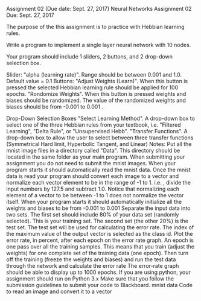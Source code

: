 
Assignment 02 (Due date: Sept. 27, 2017)
Neural Networks
Assignment 02
Due: Sept. 27, 2017
 
The purpose of the this assignment is to practice with Hebbian learning rules.
 
Write a program to implement a single layer neural network with 10 nodes.
 
Your program should include 1 sliders, 2 buttons, and 2 drop-down selection box.
 
Slider:
"alpha (learning rate)". Range should be between 0.001 and 1.0. Default value = 0.1
Buttons:
"Adjust Weights (Learn)". When this button is pressed the selected Hebbian learning rule should  be applied for 100 epochs.
"Rondomize Weights". When this button is pressed weights and biases should be randomized. The value of the randomized weights and biases should be from -0.001 to 0.001 .
 
Drop-Down Selection Boxes
"Select Learning Method". A drop-down box to select one of the three Hebbian rules from your textbook, i.e. "Filtered Learning", "Delta Rule", or "Unsupervised Hebb".
"Transfer Functions". A drop-down box to allow the user to select between three transfer functions (Symmetrical Hard limit, Hyperbolic Tangent, and Linear)
Notes:
Put all the mnist image files in a directory called "Data". This directory should be located in the same folder as your main program. When submitting your assignment you do not need to submit the mnist images.
When your program starts it should automatically read the mnist data. Once the mnist data is read your program should convert each image to a vector and normalize each vector element to be in the range of -1 to 1. i.e. , divide the input numbers by 127.5 and subtract 1.0. Notice that normalizing each element of a vector to be between -1 to 1 does not normalize the vector itself.
When your program starts it should automatically initialize all the weights and biases to be from -0.001 to 0.001
Separate the input data into two sets. The first set should include 80% of your data set (randomly selected). This is your training set. The second set (the other 20%) is the test set. The test set will be used for calculating the error rate.
The index of the maximum value of the output vector is selected as the class id.
Plot the error rate, in percent, after each epoch on the error rate graph. An epoch is one pass over all the training samples. This means that you train (adjust the weights) for one complete set of the training data (one epoch). Then turn off the training (freeze the weights and biases) and run the test data through the network and calculate the error rate
The error-rate graph should be able to display up to 1000 epochs.
If you are using python, your assignment should run on Python 3.x
Make sure that you follow the submission guidelines to submit your code to Blackboard.
mnist data
Code to read an image and convert it to a vector
 